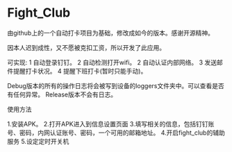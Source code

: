 # Fight_Club

由github上的一个自动打卡项目为基础，修改成如今的版本。感谢开源精神。

因本人迟到成性，又不愿被克扣工资，所以开发了此应用。

可实现:
    1 自动登录钉钉。
    2 自动检测打开wifi。
    2 自动认证内部网络。
    3 发送邮件提醒打卡状况。
    4 提醒下班打卡(暂时只能手动)。

Debug版本的所有的操作日志将会被写到设备的loggers文件夹中。可以查看是否有任何异常。
Release版本不会有日志。

  
使用方法
  
  1.安装APK。
  2.打开APK进入到信息设置页面
  3.填写相关的信息，包括钉钉账号、密码，内网认证账号、密码，一个可用的邮箱地址。
  4.开启fight_club的辅助服务
  5.设定定时开关机
